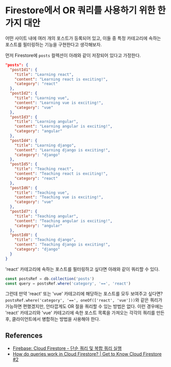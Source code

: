 # Firestore에서 OR 쿼리를 사용하기 위한 한 가지 대안

어떤 사이트 내에 여러 개의 포스트가 등록되어 있고, 이들 중 특정 카테고리에 속하는 포스트를 필터링하는 기능을 구현한다고 생각해보자.

먼저 Firestore에 `posts` 컬렉션이 아래와 같이 저장되어 있다고 가정한다.

```json
"posts": {
  "postId1": {
    "title": "Learning react",
    "content": "Learning react is exciting!",
    "category": "react"
  },
  "postId2": {
    "title": "Learning vue",
    "content": "Learning vue is exciting!",
    "category": "vue"
  },
  "postId3": {
    "title": "Learning angular",
    "content": "Learning angular is exciting!",
    "category": "angular"
  },
  "postId4": {
    "title": "Learning django",
    "content": "Learning django is exciting!",
    "category": "django"
  },
  "postId5": {
    "title": "Teaching react",
    "content": "Teaching react is exciting!",
    "category": "react"
  },
  "postId6": {
    "title": "Teaching vue",
    "content": "Teaching vue is exciting!",
    "category": "vue"
  },
  "postId7": {
    "title": "Teaching angular",
    "content": "Teaching angular is exciting!",
    "category": "angular"
  },
  "postId8": {
    "title": "Teaching django",
    "content": "Teaching django is exciting!",
    "category": "django"
  }
}
```

'react' 카테고리에 속하는 포스트를 필터링하고 싶다면 아래와 같이 쿼리할 수 있다.

```javascript
const postsRef = db.collection('posts')
const query = postsRef.where('category', '==', 'react')
```

그런데 만약 'react' 또는 'vue' 카테고리에 해당하는 포스트를 모두 보여주고 싶다면? `postsRef.where('category', '==', oneOf(['react', 'vue']))`와 같은 쿼리가 가능하면 편했겠지만, 안타깝게도 OR 절을 쿼리할 수 있는 방법은 없다. 이런 경우에는 'react' 카테고리와 'vue' 카테고리에 속한 포스트 목록을 가져오는 각각의 쿼리를 만든 후, 클라이언트에서 병합하는 방법을 사용해야 한다.

## References

* [Firebase: Cloud Firestore - 단순 쿼리 및 복합 쿼리 실행](https://firebase.google.com/docs/firestore/query-data/queries?hl=ko)
* [How do queries work in Cloud Firestore? | Get to Know Cloud Firestore #2](https://youtu.be/Ofux_4c94FI)
